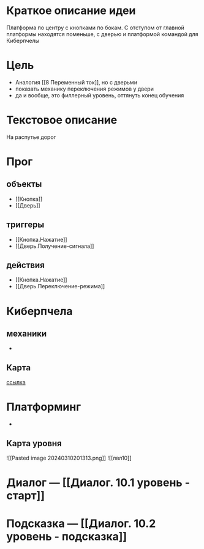 # Краткое описание идеи
Платформа по центру с кнопками по бокам. С отступом от главной платформы находятся поменьше, с дверью и платформой командой для Киберпчелы

# Цель
- Аналогия [[8 Переменный ток]], но с дверьми
- показать механику переключения режимов у двери
- да и вообще, это филлерный уровень, оттянуть конец обучения

# Текстовое описание
На распутье дорог

# Прог

## объекты 
- [[Кнопка]]
- [[Дверь]]

## триггеры
- [[Кнопка.Нажатие]]
- [[Дверь.Получение-сигнала]]

## действия
- [[Кнопка.Нажатие]]
- [[Дверь.Переключение-режима]]

# Киберпчела
## механики
-

## Карта
[ссылка](https://docs.google.com/spreadsheets/d/10hSqpxkE7b8GwJScm_PEeFg7FxJYp89Tl0yUF4k4-QU/edit#gid=1783556145)

# Платформинг
-

## Карта уровня
![[Pasted image 20240310201313.png]]
![[лвл10]]

# Диалог — [[Диалог. 10.1 уровень - старт]]
# Подсказка — [[Диалог. 10.2 уровень - подсказка]]